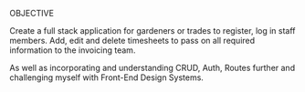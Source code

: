 OBJECTIVE 

Create a full stack application for gardeners or trades to register, log in staff members. Add, edit and delete timesheets to pass on all required information to the invoicing team. 

As well as incorporating and understanding CRUD, Auth, Routes further and challenging myself with Front-End Design Systems. 

